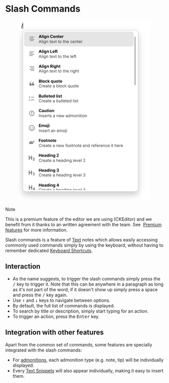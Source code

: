 # Slash Commands
<figure class="image image-style-align-right"><img style="aspect-ratio:419/571" src="Slash Commands_image.png" width="419" height="571"></figure>

> [!NOTE]
> This is a premium feature of the editor we are using (CKEditor) and we benefit from it thanks to an written agreement with the team. See  <a class="reference-link" href="../Premium%20features.md">Premium features</a> for more information.

Slash commands is a feature of <a class="reference-link" href="../../Text.md">Text</a> notes which allows easily accessing commonly used commands simply by using the keyboard, without having to remember dedicated <a class="reference-link" href="../../../Basic%20Concepts%20and%20Features/Keyboard%20Shortcuts.md">Keyboard Shortcuts</a>.

## Interaction

*   As the name suggests, to trigger the slash commands simply press the <kbd>/</kbd> key to trigger it. Note that this can be anywhere in a paragraph as long as it's not part of the word, if it doesn't show up simply press a space and press the <kbd>/</kbd> key again.
*   Use <kbd>↑</kbd> and <kbd>↓</kbd> keys to navigate between options.
*   By default, the full list of commands is displayed.
*   To search by title or description, simply start typing for an action.
*   To trigger an action, press the <kbd>Enter</kbd> key.

## Integration with other features

Apart from the common set of commands, some features are specially integrated with the slash commands:

*   For [admonitions](../Block%20quotes%20%26%20admonitions.md), each admonition type (e.g. note, tip) will be individually displayed.
*   Every <a class="reference-link" href="Text%20Snippets.md">Text Snippets</a> will also appear individually, making it easy to insert them.